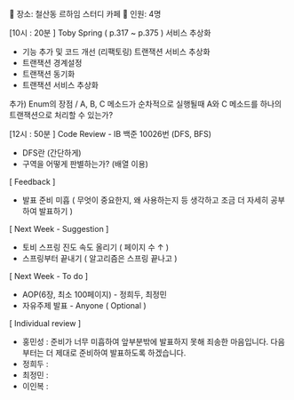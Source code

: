 📌 장소: 철산동 르하임 스터디 카페
📌 인원: 4명

[10시 : 20분 ] Toby Spring ( p.317 ~ p.375 )
 서비스 추상화
  - 기능 추가 및 코드 개선 (리팩토링)
 트랜잭션 서비스 추상화
  - 트랜잭션 경계설정
  - 트랜잭션 동기화
  - 트랜잭션 서비스 추상화
 
 추가) Enum의 장점 / A, B, C 메소드가 순차적으로 실행될때 A와 C 메소드를 하나의 트랜잭션으로 처리할 수 있는가?
 
[12시 : 50분 ] Code Review - IB
 백준 10026번 (DFS, BFS)
  - DFS란 (간단하게)
  - 구역을 어떻게 판별하는가? (배열 이용)

[ Feedback ]
 - 발표 준비 미흡 ( 무엇이 중요한지, 왜 사용하는지 등 생각하고 조금 더 자세히 공부하여 발표하기 )
 
[ Next Week - Suggestion ]
 - 토비 스프링 진도 속도 올리기 ( 페이지 수 ↑ )
 - 스프링부터 끝내기 ( 알고리즘은 스프링 끝나고 )
 
[ Next Week - To do ]
 - AOP(6장, 최소 100페이지) - 정희두, 최정민
 - 자유주제 발표 - Anyone ( Optional )
 
[ Individual review ]
 - 홍민성 : 준비가 너무 미흡하여 앞부분밖에 발표하지 못해 죄송한 마음입니다. 다음부터는 더 제대로 준비하여 발표하도록 하겠습니다.
 - 정희두 : 
 - 최정민 : 
 - 이인복 : 
